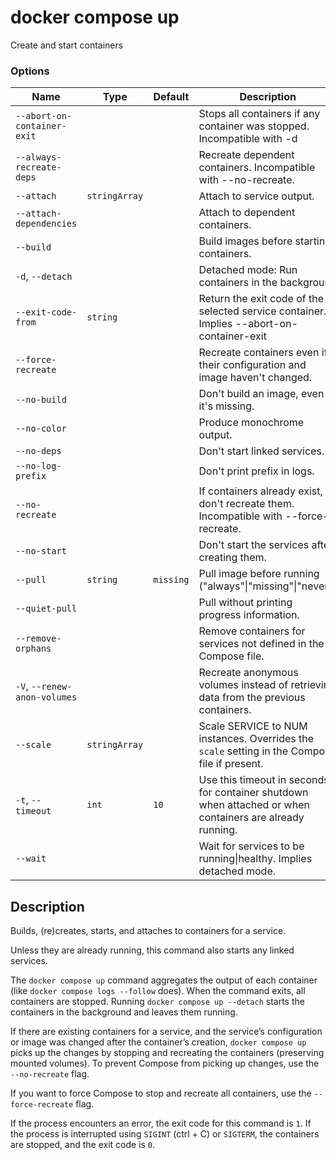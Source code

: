# docker compose up

<!---MARKER_GEN_START-->
Create and start containers

### Options

| Name | Type | Default | Description |
| --- | --- | --- | --- |
| `--abort-on-container-exit` |  |  | Stops all containers if any container was stopped. Incompatible with -d |
| `--always-recreate-deps` |  |  | Recreate dependent containers. Incompatible with --no-recreate. |
| `--attach` | `stringArray` |  | Attach to service output. |
| `--attach-dependencies` |  |  | Attach to dependent containers. |
| `--build` |  |  | Build images before starting containers. |
| `-d`, `--detach` |  |  | Detached mode: Run containers in the background |
| `--exit-code-from` | `string` |  | Return the exit code of the selected service container. Implies --abort-on-container-exit |
| `--force-recreate` |  |  | Recreate containers even if their configuration and image haven't changed. |
| `--no-build` |  |  | Don't build an image, even if it's missing. |
| `--no-color` |  |  | Produce monochrome output. |
| `--no-deps` |  |  | Don't start linked services. |
| `--no-log-prefix` |  |  | Don't print prefix in logs. |
| `--no-recreate` |  |  | If containers already exist, don't recreate them. Incompatible with --force-recreate. |
| `--no-start` |  |  | Don't start the services after creating them. |
| `--pull` | `string` | `missing` | Pull image before running ("always"\|"missing"\|"never") |
| `--quiet-pull` |  |  | Pull without printing progress information. |
| `--remove-orphans` |  |  | Remove containers for services not defined in the Compose file. |
| `-V`, `--renew-anon-volumes` |  |  | Recreate anonymous volumes instead of retrieving data from the previous containers. |
| `--scale` | `stringArray` |  | Scale SERVICE to NUM instances. Overrides the `scale` setting in the Compose file if present. |
| `-t`, `--timeout` | `int` | `10` | Use this timeout in seconds for container shutdown when attached or when containers are already running. |
| `--wait` |  |  | Wait for services to be running\|healthy. Implies detached mode. |


<!---MARKER_GEN_END-->

## Description

Builds, (re)creates, starts, and attaches to containers for a service.

Unless they are already running, this command also starts any linked services.

The `docker compose up` command aggregates the output of each container (like `docker compose logs --follow` does).
When the command exits, all containers are stopped. Running `docker compose up --detach` starts the containers in the
background and leaves them running.

If there are existing containers for a service, and the service’s configuration or image was changed after the
container’s creation, `docker compose up` picks up the changes by stopping and recreating the containers
(preserving mounted volumes). To prevent Compose from picking up changes, use the `--no-recreate` flag.

If you want to force Compose to stop and recreate all containers, use the `--force-recreate` flag.

If the process encounters an error, the exit code for this command is `1`.
If the process is interrupted using `SIGINT` (ctrl + C) or `SIGTERM`, the containers are stopped, and the exit code is `0`.
